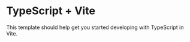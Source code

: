 # TypeScript + Vite

This template should help get you started developing with  TypeScript in Vite.
